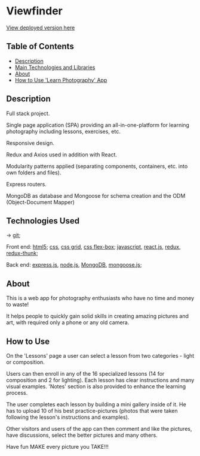 # Viewfinder
[View deployed version here](https://viewfinder-kutkurov.herokuapp.com/)

## Table of Contents

- [Description](#description)
- [Main Technologies and Libraries](#technologies-used)
- [About](#about)
- [How to Use 'Learn Photography' App](#how-to-use)










## Description

Full stack project.

Single page application (SPA) providing an all-in-one-platform for learning photography including lessons, exercises, etc.

Responsive design.

Redux and Axios used in addition with React.

Modularity patterns applied (separating components, containers, etc. into own folders and files).

Express routers.

MongoDB as database and Mongoose for schema creation and the ODM (Object-Document Mapper)





## Technologies Used

-> [git](https://git-scm.com/doc);

Front end: [html5](https://www.w3.org/html/); [css](https://www.w3.org/Style/CSS/), [css grid](https://www.w3.org/TR/css-grid/), [css flex-box](https://www.w3.org/TR/css-flexbox/); [javascript](https://www.javascript.com/), [react.js](https://reactjs.org/), [redux](https://redux.js.org/), [redux-thunk](https://github.com/gaearon/redux-thunk);

Back end: [express.js](https://expressjs.com/), [node.js](https://nodejs.org/en/), [MongoDB](https://www.mongodb.com/), [mongoose.js](http://mongoosejs.com/);





## About

This is a web app for photography enthusiasts who have no time and money to waste!

It helps people to quickly gain solid skills in creating amazing pictures and art, with required only a phone or any old camera.


## How to Use

On the 'Lessons' page a user can select a lesson from two categories - light or composition.

Users can then enroll in any of the 16 specialized lessons (14 for composition and 2 for lighting). Each lesson has clear instructions and many visual examples. 'Notes' section is also provided to enhance the learning process.

The user completes each lesson by building a mini gallery inside of it. He has to upload 10 of his best practice-pictures (photos that were taken following the lesson's instructions and examples).

Other visitors and users of the app can then comment and like the pictures, have discussions, select the better pictures and many others.

Have fun MAKE every picture you TAKE!!!